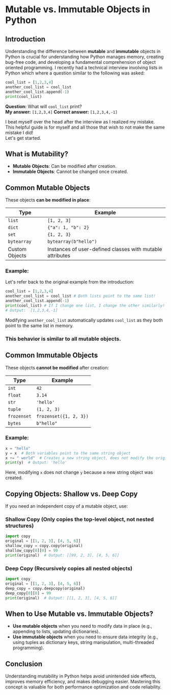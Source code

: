 # Mutable vs. Immutable Objects in Python

## Introduction
Understanding the difference between **mutable** and **immutable** objects in Python is crucial for understanding how Python manages memory, creating bug-free code, and developing a fundamental comprehension of object oriented programming.  I recently had a technical interview involving lists in Python which where a question similar to the following was asked:

```python
cool_list = [1,2,3,4]
another_cool_list = cool_list
another_cool_list.append(-1)
print(cool_list)
```

**Question:**  What will ```cool_list``` print?  
**My answer:**  ```[1,2,3,4]```
**Correct answer:** ```[1,2,3,4,-1]```  

I beat myself over the head after the interview as I realized my mistake.  
This helpful guide is for myself and all those that wish to not make the same mistake I did!  
Let's get started.


## What is Mutability?
- **Mutable Objects**: Can be modified after creation.
- **Immutable Objects**: Cannot be changed once created.

## Common Mutable Objects
These objects **can be modified in place**:

| Type | Example |
|------|---------|
| `list` | `[1, 2, 3]` |
| `dict` | `{"a": 1, "b": 2}` |
| `set` | `{1, 2, 3}` |
| `bytearray` | `bytearray(b"hello")` |
| Custom Objects | Instances of user-defined classes with mutable attributes |

### Example:
Let's refer back to the original example from the introduction:
```python
cool_list = [1,2,3,4]
another_cool_list = cool_list # Both lists point to the same list!
another_cool_list.append(-1)
print(cool_list) # If I change one list, I change the other similarly!
# Output:  [1,2,3,4,-1]
```
Modifying ```another_cool_list``` automatically updates ```cool_list``` as they both point to the same list in memory.  
### This behavior is similar to all mutable objects. ###

## Common Immutable Objects
These objects **cannot be modified** after creation:

| Type | Example |
|------|---------|
| `int` | `42` |
| `float` | `3.14` |
| `str` | `'hello'` |
| `tuple` | `(1, 2, 3)` |
| `frozenset` | `frozenset({1, 2, 3})` |
| `bytes` | `b"hello"` |

### Example:
```python
x = "hello"
y = x  # Both variables point to the same string object
x += " world"  # Creates a new string object, does not modify the original
print(y)  # Output: 'hello'
```
Here, modifying `x` does not change `y` because a new string object was created.

## Copying Objects: Shallow vs. Deep Copy
If you need an independent copy of a mutable object, use:

### Shallow Copy (Only copies the top-level object, not nested structures)
```python
import copy
original = [[1, 2, 3], [4, 5, 6]]
shallow_copy = copy.copy(original)
shallow_copy[0][0] = 99
print(original)  # Output: [[99, 2, 3], [4, 5, 6]]
```

### Deep Copy (Recursively copies all nested objects)
```python
import copy
original = [[1, 2, 3], [4, 5, 6]]
deep_copy = copy.deepcopy(original)
deep_copy[0][0] = 99
print(original)  # Output: [[1, 2, 3], [4, 5, 6]]
```

## When to Use Mutable vs. Immutable Objects?
- **Use mutable objects** when you need to modify data in place (e.g., appending to lists, updating dictionaries).
- **Use immutable objects** when you need to ensure data integrity (e.g., using tuples as dictionary keys, string manipulation, multi-threaded programming).

## Conclusion
Understanding mutability in Python helps avoid unintended side effects, improves memory efficiency, and makes debugging easier. Mastering this concept is valuable for both performance optimization and code reliability.
